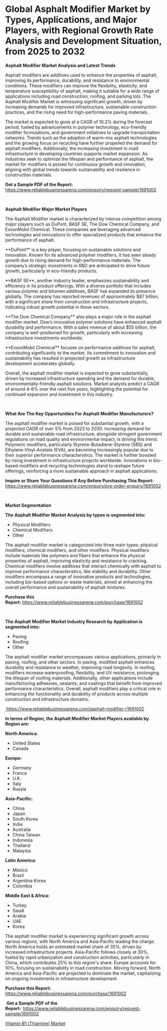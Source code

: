 <p><h1>Global Asphalt Modifier Market by Types, Applications, and Major Players, with Regional Growth Rate Analysis and Development Situation, from 2025 to 2032</h1></p><p><strong>Asphalt Modifier Market Analysis and Latest Trends</strong></p>
<p><p>Asphalt modifiers are additives used to enhance the properties of asphalt, improving its performance, durability, and resistance to environmental conditions. These modifiers can improve the flexibility, elasticity, and temperature susceptibility of asphalt, making it suitable for a wide range of applications including road construction, roofing, and parking lots. The Asphalt Modifier Market is witnessing significant growth, driven by increasing demands for improved infrastructure, sustainable construction practices, and the rising need for high-performance paving materials.</p><p>The market is expected to grow at a CAGR of 10.2% during the forecast period, fueled by advancements in polymer technology, eco-friendly modifier formulations, and government initiatives to upgrade transportation networks. Trends such as the adoption of warm-mix asphalt technologies and the growing focus on recycling have further propelled the demand for asphalt modifiers. Additionally, the increasing investment in road infrastructure in developing countries supports market expansion. As industries seek to optimize the lifespan and performance of asphalt, the market for modifiers is poised for continuous growth and innovation, aligning with global trends towards sustainability and resilience in construction materials.</p></p>
<p><strong>Get a Sample PDF of the Report:&nbsp;</strong> <a href="https://www.reliablebusinessarena.com/enquiry/request-sample/1691002?utm_campaign=3263&utm_medium=2&utm_source=Github&utm_content=ia&utm_term=26032025&utm_id=asphalt-modifier">https://www.reliablebusinessarena.com/enquiry/request-sample/1691002</a></p>
<p>&nbsp;</p>
<p><strong>Asphalt Modifier Major Market Players</strong></p>
<p><p>The Asphalt Modifier market is characterized by intense competition among major players such as DuPont, BASF SE, The Dow Chemical Company, and ExxonMobil Chemical. These companies are leveraging advanced technologies and innovations to offer specialized products that enhance the performance of asphalt.</p><p>**DuPont** is a key player, focusing on sustainable solutions and innovation. Known for its advanced polymer modifiers, it has seen steady growth due to rising demand for high-performance materials. The company’s strategic investments in R&D are anticipated to drive future growth, particularly in eco-friendly products.</p><p>**BASF SE**, another industry leader, emphasizes sustainability and efficiency in its product offerings. With a diverse portfolio that includes various polymer and bitumen additives, BASF has expanded its presence globally. The company has reported revenues of approximately $87 billion, with a significant share from construction and infrastructure projects, indicating robust growth potential in these sectors.</p><p>**The Dow Chemical Company** also plays a major role in the asphalt modifier market. Dow’s innovative polymer solutions have enhanced asphalt durability and performance. With a sales revenue of about $55 billion, the company is well-positioned for growth, particularly with increasing infrastructure investments worldwide.</p><p>**ExxonMobil Chemical** focuses on performance additives for asphalt, contributing significantly to the market. Its commitment to innovation and sustainability has resulted in projected growth as infrastructure development accelerates globally.</p><p>Overall, the asphalt modifier market is expected to grow substantially, driven by increased infrastructure spending and the demand for durable, environmentally-friendly asphalt solutions. Market analysts predict a CAGR of around 4-6% over the next five years, highlighting the potential for continued expansion and investment in this industry.</p></p>
<p>&nbsp;</p>
<p><strong>What Are The Key Opportunities For Asphalt Modifier Manufacturers?</strong></p>
<p><p>The asphalt modifier market is poised for substantial growth, with a projected CAGR of over 5% from 2023 to 2030. Increasing demand for durable and sustainable road infrastructure, alongside stringent government regulations on road quality and environmental impact, is driving this trend. Polymeric modifiers, particularly Styrene-Butadiene-Styrene (SBS) and Ethylene-Vinyl-Acetate (EVA), are becoming increasingly popular due to their superior performance characteristics. The market is further boosted by rising investment in infrastructure projects worldwide. Innovations in bio-based modifiers and recycling technologies stand to reshape future offerings, reinforcing a more sustainable approach in asphalt applications.</p></p>
<p><strong>Inquire or Share Your Questions If Any Before Purchasing This Report:</strong> <a href="https://www.reliablebusinessarena.com/enquiry/pre-order-enquiry/1691002?utm_campaign=3263&utm_medium=2&utm_source=Github&utm_content=ia&utm_term=26032025&utm_id=asphalt-modifier">https://www.reliablebusinessarena.com/enquiry/pre-order-enquiry/1691002</a></p>
<p>&nbsp;</p>
<p><strong>Market Segmentation</strong></p>
<p><strong>The Asphalt Modifier Market Analysis by types is segmented into:</strong></p>
<p><ul><li>Physical Modifiers</li><li>Chemical Modifiers</li><li>Other</li></ul></p>
<p><p>The asphalt modifier market is categorized into three main types: physical modifiers, chemical modifiers, and other modifiers. Physical modifiers include materials like polymers and fibers that enhance the physical properties of asphalt, improving elasticity and resistance to cracking. Chemical modifiers involve additives that interact chemically with asphalt to improve performance characteristics, like stability and durability. Other modifiers encompass a range of innovative products and technologies, including bio-based options or waste materials, aimed at enhancing the overall performance and sustainability of asphalt mixtures.</p></p>
<p><strong>Purchase this Report:&nbsp;</strong><a href="https://www.reliablebusinessarena.com/purchase/1691002?utm_campaign=3263&utm_medium=2&utm_source=Github&utm_content=ia&utm_term=26032025&utm_id=asphalt-modifier">https://www.reliablebusinessarena.com/purchase/1691002</a></p>
<p>&nbsp;</p>
<p><strong>The Asphalt Modifier Market Industry Research by Application is segmented into:</strong></p>
<p><ul><li>Paving</li><li>Roofing</li><li>Other</li></ul></p>
<p><p>The asphalt modifier market encompasses various applications, primarily in paving, roofing, and other sectors. In paving, modified asphalt enhances durability and resistance to weather, improving road longevity. In roofing, modifiers increase waterproofing, flexibility, and UV resistance, prolonging the lifespan of roofing materials. Additionally, other applications include manufacturing adhesives, sealants, and coatings that benefit from improved performance characteristics. Overall, asphalt modifiers play a critical role in enhancing the functionality and durability of products across multiple construction and infrastructure domains.</p></p>
<p><a href="https://www.reliablebusinessarena.com/asphalt-modifier-r1691002?utm_campaign=3263&utm_medium=2&utm_source=Github&utm_content=ia&utm_term=26032025&utm_id=asphalt-modifier">&nbsp;https://www.reliablebusinessarena.com/asphalt-modifier-r1691002</a></p>
<p><strong>In terms of Region, the Asphalt Modifier Market Players available by Region are:</strong></p>
<p>
    <p> <strong> North America: </strong>
        <ul>
            <li>United States</li>
            <li>Canada</li>
        </ul>
        </p> 
    <p> <strong> Europe: </strong>
        <ul>
            <li>Germany</li>
            <li>France</li>
            <li>U.K.</li>
            <li>Italy</li>
            <li>Russia</li>
        </ul>
        </p> 
    <p> <strong> Asia-Pacific: </strong>
        <ul>
            <li>China</li>
            <li>Japan</li>
            <li>South Korea</li>
            <li>India</li>
            <li>Australia</li>
            <li>China Taiwan</li>
            <li>Indonesia</li>
            <li>Thailand</li>
            <li>Malaysia</li>
        </ul>
        </p> 
    <p> <strong> Latin America: </strong>
        <ul>
            <li>Mexico</li>
            <li>Brazil</li>
            <li>Argentina Korea</li>
            <li>Colombia</li>
        </ul>
        </p> 
    <p> <strong> Middle East & Africa: </strong>
        <ul>
            <li>Turkey</li>
            <li>Saudi</li>
            <li>Arabia</li>
            <li>UAE</li>
            <li>Korea</li>
        </ul>
    </p>
    </p>
<p><p>The asphalt modifier market is experiencing significant growth across various regions, with North America and Asia-Pacific leading the charge. North America holds an estimated market share of 35%, driven by increased infrastructure projects. Asia-Pacific follows closely at 30%, fueled by rapid urbanization and construction activities, particularly in China, which contributes 25% to this region's share. Europe accounts for 10%, focusing on sustainability in road construction. Moving forward, North America and Asia-Pacific are projected to dominate the market, capitalizing on ongoing investments in infrastructure development.</p></p>
<p><strong>Purchase this Report: </strong><a href="https://www.reliablebusinessarena.com/purchase/1691002?utm_campaign=3263&utm_medium=2&utm_source=Github&utm_content=ia&utm_term=26032025&utm_id=asphalt-modifier">https://www.reliablebusinessarena.com/purchase/1691002</a></p>
<p>&nbsp;<strong>Get a Sample PDF of the Report:&nbsp;&nbsp;</strong><a href="https://www.reliablebusinessarena.com/enquiry/request-sample/1691002?utm_campaign=3263&utm_medium=2&utm_source=Github&utm_content=ia&utm_term=26032025&utm_id=asphalt-modifier">https://www.reliablebusinessarena.com/enquiry/request-sample/1691002</a></p>
<p><strong></strong></p>
<p><p><a href="https://github.com/theyasnare5w/Market-Research-Report-List-1/blob/main/vitamin-b1-thiamine-market.md?utm_campaign=3263&utm_medium=2&utm_source=Github&utm_content=ia&utm_term=26032025&utm_id=asphalt-modifier">Vitamin B1 (Thiamine) Market</a></p></p>